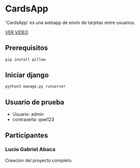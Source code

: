 # CardsApp

'CardsApp' es una webapp de envio de tarjetas entre usuarios.
 
 [VER VIDEO](https://drive.google.com/file/d/1emguz9m3ucbL1kxfCFRWAd6emCRbs3gI/view?usp=sharing)


## Prerequisitos


```bash
pip install pillow
```

## Iniciar django

```bash
python3 manage.py runserver
```

## Usuario de prueba
- Usuario: admin
- contraseña: qwe123


## Participantes
### Lucio Gabriel Abaca
Creacion del proyecto completo.
